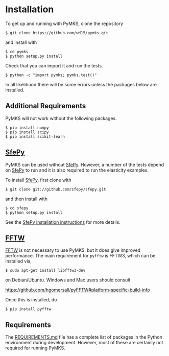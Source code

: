 # Installation

To get up and running with PyMKS, clone the repository

    $ git clone https://github.com/wd15/pymks.git

and install with 

    $ cd pymks
    $ python setup.py install
    
Check that you can import it and run the tests.

    $ python -c "import pymks; pymks.test()"

In all likelihood there will be some errors unless the packages below
are installed.

## Additional Requirements

PyMKS will not work without the following packages.

    $ pip install numpy
    $ pip install scipy
    $ pip install scikit-learn

## [SfePy][sfepy]

PyMKS can be used without [SfePy][sfepy]. However, a number of the
tests depend on [SfePy][sfepy] to run and it is also required to run
the elasticity examples.

To install [SfePy][sfepy], first clone with

    $ git clone git://github.com/sfepy/sfepy.git

and then install with

    $ cd sfepy
    $ python setup.py install

See the
[SfePy installation instructions](http://sfepy.org/doc-devel/installation.html)
for more details.

## [FFTW](fftw) 

[FFTW](fftw) is not necessary to use PyMKS, but it does give improved
performance. The main requirement for `pyfftw` is FFTW3, which can be
installed via,

    $ sudo apt-get install libfftw3-dev
    
on Debian/Ubuntu. Windows and Mac users should consult

https://github.com/hgomersall/pyFFTW#platform-specific-build-info

Once this is installed, do

    $ pip install pyfftw
    
## Requirements

The [REQUIREMENTS.md](REQUIREMENTS.html) file has a complete list
of packages in the Python environment during development. However,
most of these are certainly not required for running PyMKS.

[sfepy]: http://sfepy.org 
[fftw]: http://www.fftw.org/




